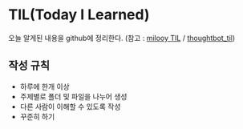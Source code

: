 # TIL(Today I Learned)
오늘 알게된 내용을 github에 정리한다.
(참고 : [milooy TIL](https://github.com/milooy/TIL) / [thoughtbot_til](https://github.com/thoughtbot/til))

## 작성 규칙
- 하루에 한개 이상
- 주제별로 폴더 및 파일을 나누어 생성
- 다른 사람이 이해할 수 있도록 작성
- 꾸준히 하기
